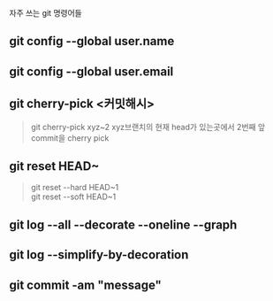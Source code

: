 자주 쓰는 git 명령어들

## git config --global user.name
## git config --global user.email


## git cherry-pick <커밋해시>
> git cherry-pick xyz~2 xyz브랜치의 현재 head가 있는곳에서 2번째 앞 commit을 cherry pick
## git reset HEAD~
> git reset --hard HEAD~1  
> git reset --soft HEAD~1
## git log --all --decorate --oneline --graph
## git log --simplify-by-decoration
## git commit -am "message"
